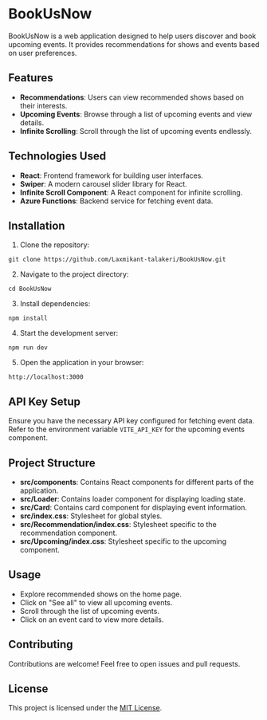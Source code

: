 


# BookUsNow

BookUsNow is a web application designed to help users discover and book upcoming events. It provides recommendations for shows and events based on user preferences.

## Features

- **Recommendations**: Users can view recommended shows based on their interests.
- **Upcoming Events**: Browse through a list of upcoming events and view details.
- **Infinite Scrolling**: Scroll through the list of upcoming events endlessly.

## Technologies Used

- **React**: Frontend framework for building user interfaces.
- **Swiper**: A modern carousel slider library for React.
- **Infinite Scroll Component**: A React component for infinite scrolling.
- **Azure Functions**: Backend service for fetching event data.

## Installation

1. Clone the repository:

```
git clone https://github.com/Laxmikant-talakeri/BookUsNow.git
```

2. Navigate to the project directory:

```
cd BookUsNow
```

3. Install dependencies:

```
npm install
```

4. Start the development server:

```
npm run dev
```

5. Open the application in your browser:

```
http://localhost:3000
```
## API Key Setup

Ensure you have the necessary API key configured for fetching event data. Refer to the environment variable `VITE_API_KEY` for the upcoming events component.

## Project Structure

- **src/components**: Contains React components for different parts of the application.
- **src/Loader**: Contains loader component for displaying loading state.
- **src/Card**: Contains card component for displaying event information.
- **src/index.css**: Stylesheet for global styles.
- **src/Recommendation/index.css**: Stylesheet specific to the recommendation component.
- **src/Upcoming/index.css**: Stylesheet specific to the upcoming component.



## Usage

- Explore recommended shows on the home page.
- Click on "See all" to view all upcoming events.
- Scroll through the list of upcoming events.
- Click on an event card to view more details.

## Contributing

Contributions are welcome! Feel free to open issues and pull requests.

## License

This project is licensed under the [MIT License](LICENSE).
```

